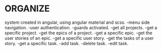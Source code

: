 # ORGANIZE
system created in angular, using angular material and scss. 
-menu side navigation. 
-user authentication.
-guards activated.
-get all projects. 
-get a specific project.
-get the epics of a project.
-get a specific epic. 
-get the user stories of an epic.
-get a specific user story. 
-get the tasks of a user story. 
-get a specific task. -add task. 
-delete task. -edit task.
